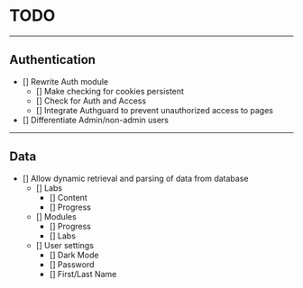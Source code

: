 # TODO

---

## Authentication

- [] Rewrite Auth module
  - [] Make checking for cookies persistent
  - [] Check for Auth and Access
  - [] Integrate Authguard to prevent unauthorized access to pages
- [] Differentiate Admin/non-admin users

---

## Data

- [] Allow dynamic retrieval and parsing of data from database
  - [] Labs
    - [] Content
    - [] Progress
  - [] Modules
    - [] Progress
    - [] Labs
  - [] User settings
    - [] Dark Mode
    - [] Password
    - [] First/Last Name
